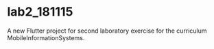 # lab2_181115

A new Flutter project for second laboratory exercise for the curriculum MobileInformationSystems.

